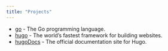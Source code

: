 ```yaml
---
title: "Projects"
---
```


- [go](https://github.com/golang/go) - The Go programming language.
- [hugo](https://gohugo.io/) - The world’s fastest framework for building websites.
- [hugoDocs](https://github.com/gohugoio/hugoDocs) - The official documentation site for Hugo.